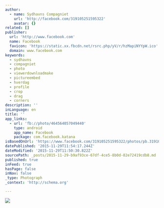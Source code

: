```yaml
---
author:
  - name: Sydhavns Compagniet
    url: 'http://facebook.com/319105251595322'
    avatar: {}
related: []
publisher:
  url: 'http://www.facebook.com'
  name: Facebook
  favicon: 'https://static.xx.fbcdn.net/rsrc.php/yV/r/hzMapiNYYpW.ico'
  domain: www.facebook.com
keywords:
  - sydhavns
  - compagniet
  - photo
  - viewerdownloadmake
  - pictureembed
  - hverdag
  - profile
  - crop
  - drag
  - corners
description: ''
inLanguage: en
title: ''
app_links:
  - url: 'fb://photo/464564057049440'
    type: android
    app_name: Facebook
    package: com.facebook.katana
isBasedOnUrl: 'https://www.facebook.com/319105251595322/photos/pb.319105251595322.-2207520000.1448797815./464564057049440/?type=3&src=https%3A%2F%2Fscontent-arn2-1.xx.fbcdn.net%2Fhphotos-xpf1%2Ft31.0-8%2F12309589_464564057049440_5039111403741641176_o.jpg&smallsrc=https%3A%2F%2Fscontent-arn2-1.xx.fbcdn.net%2Fhphotos-xft1%2Fv%2Ft1.0-9%2F12249969_464564057049440_5039111403741641176_n.jpg%3Foh%3D7152955541340fe4a40a70b64d20e75a%26oe%3D56ECC668&size=2048%2C1360&fbid=464564057049440'
datePublished: '2015-11-29T11:54:17.244Z'
dateModified: '2015-11-29T11:50:30.822Z'
sourcePath: _posts/2015-11-29-b9af93ce-67df-4ce5-8b0d-82e72419cdb8.md
published: true
inFeed: true
hasPage: false
inNav: false
_type: Photograph
_context: 'http://schema.org'

---
```

![](https://scontent.xx.fbcdn.net/hphotos-xpf1/t31.0-8/s720x720/12309589_464564057049440_5039111403741641176_o.jpg)